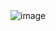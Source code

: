 <br>
<br>

![image](https://github.com/user-attachments/assets/86203c47-5d53-40e5-8bc8-d9e21954ff7f)
